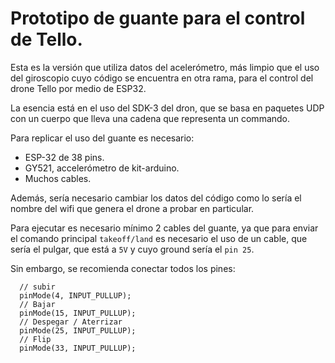 # Prototipo de guante para el control de Tello.
Esta es la versión que utiliza datos del acelerómetro, más limpio que
el uso del giroscopio cuyo código se encuentra en otra rama, para
el control del drone Tello por medio de ESP32.

La esencia está en el uso del SDK-3 del dron, que se basa en paquetes
UDP con un cuerpo que lleva una cadena que representa un commando.

Para replicar el uso del guante es necesario:
- ESP-32 de 38 pins.
- GY521, accelerómetro de kit-arduino.
- Muchos cables.

Además, sería necesario cambiar los datos del código como lo sería el
nombre del wifi que genera el drone a probar en particular.

Para ejecutar es necesario mínimo 2 cables del guante, ya que para
enviar el comando principal `takeoff/land` es necesario el uso de
un cable, que sería el pulgar, que está a `5V` y cuyo ground sería el
`pin 25`.

Sin embargo, se recomienda conectar todos los pines:
```
  // subir
  pinMode(4, INPUT_PULLUP);
  // Bajar
  pinMode(15, INPUT_PULLUP);
  // Despegar / Aterrizar
  pinMode(25, INPUT_PULLUP);
  // Flip
  pinMode(33, INPUT_PULLUP);
```

